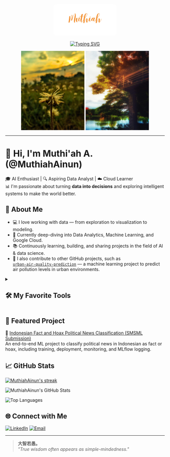 <p align="center">
  <img src="https://raw.githubusercontent.com/MuthiahAinun/MuthiahAinun/main/Muthiah.png" alt="Tsamarah Muthi'ah A." width="200" style="border-radius: 10px;" />
</p>

<p align="center">
  <a href="https://github.com/DenverCoder1/readme-typing-svg">
    <img src="https://readme-typing-svg.demolab.com/?lines=AI%20Enthusiast%20and%20Data%20Analyst;Open%20Source%20Contributor;Lifelong%20Learner;Based%20in%20Indonesia&center=true&width=500&height=45&font=Fira%20Code&pause=1000&color=F75C7E&vCenter=true&size=22" alt="Typing SVG" />
  </a>
</p>


<p align="center">
  <img src="https://raw.githubusercontent.com/MuthiahAinun/MuthiahAinun/main/foto1.jpg" width="200" />
  <img src="https://raw.githubusercontent.com/MuthiahAinun/MuthiahAinun/main/foto2.jpg" width="200" />
</p>

---

# 👋 Hi, I'm Muthi'ah A. (@MuthiahAinun)

🎓 AI Enthusiast | 🔍 Aspiring Data Analyst | ☁️ Cloud Learner  
📊 I'm passionate about turning **data into decisions** and exploring intelligent systems to make the world better.

## 🧠 About Me

- 💻 I love working with data — from exploration to visualization to modeling.
- 🌱 Currently deep-diving into Data Analytics, Machine Learning, and Google Cloud.
- 📚 Continuously learning, building, and sharing projects in the field of AI & data science.
- 🤝 I also contribute to other GitHub projects, such as  
  [`urban-air-quality-prediction`](https://github.com/srios000/urban-air-quality-prediction) — a machine learning project to predict air pollution levels in urban environments.

<details> 
  <summary><h2>🛠️ My Favorite Tools</h2></summary>

  <h3>👨‍💻 Programming and Markup Languages</h3>

  <p>
    <img alt="CSS" src="https://img.shields.io/badge/CSS-1572B6.svg?logo=css3&logoColor=white">
    <img alt="Google Apps Script" src="https://custom-icon-badges.demolab.com/badge/Google%20Apps%20Script-02569B.svg?logo=gs&logoColor=white">
    <img alt="HTML" src="https://img.shields.io/badge/HTML-E34F26.svg?logo=html5&logoColor=white">
    <img alt="Java" src="https://custom-icon-badges.demolab.com/badge/Java-007396.svg?logo=java&logoColor=white">
    <img alt="JavaScript" src="https://img.shields.io/badge/JavaScript-F7DF1E.svg?logo=javascript&logoColor=black">
    <img alt="Markdown" src="https://img.shields.io/badge/Markdown-000000.svg?logo=markdown&logoColor=white">
    <img alt="PHP" src="https://img.shields.io/badge/PHP-777BB4.svg?logo=php&logoColor=white">
    <img alt="Python" src="https://img.shields.io/badge/Python-14354C.svg?logo=python&logoColor=white">
    <img alt="R" src="https://img.shields.io/badge/R-276DC3.svg?logo=r&logoColor=white">
    <img alt="SQL" src="https://custom-icon-badges.demolab.com/badge/SQL-025E8C.svg?logo=database&logoColor=white">
  </p>

  <h3>🧰 Frameworks and Libraries</h3>

  <p>
    <img alt="Arduino" src="https://img.shields.io/badge/-Arduino-00979D?logo=Arduino&logoColor=white">
    <img alt="Flask" src="https://img.shields.io/badge/Flask-000000.svg?logo=flask&logoColor=white">
    <img alt="GitHub Actions" src="https://img.shields.io/badge/GitHub%20Actions-2671E5.svg?logo=github-actions&logoColor=white">
    <img alt="Gunicorn" src="https://img.shields.io/badge/-Gunicorn-499848.svg?logo=gunicorn&logoColor=white">
    <img alt="JUnit" src="https://custom-icon-badges.demolab.com/badge/JUnit-25A162.svg?logo=check-circle&logoColor=white">
    <img alt="Material Design" src="https://img.shields.io/badge/Material%20Design-0081CB.svg?logo=material-design&logoColor=white">
    <img alt="NumPy" src="https://img.shields.io/badge/Numpy-013243.svg?logo=numpy&logoColor=white">
    <img alt="Pandas" src="https://img.shields.io/badge/Pandas-150458.svg?logo=pandas&logoColor=white">
    <img alt="PHPUnit" src="https://custom-icon-badges.demolab.com/badge/PHPUnit-366488.svg?logo=test-tube&logoColor=white">
    <img alt="Praw" src="https://custom-icon-badges.demolab.com/badge/Praw-ff3c0c.svg?logo=praw">
    <img alt="Matplotlib" src="https://img.shields.io/badge/-Matplotlib-11557C.svg?logo=matplotlib&logoColor=white">
    <img alt="Scikit-Learn" src="https://img.shields.io/badge/-Scikit--Learn-F7931E.svg?logo=scikit-learn&logoColor=white">
    <img alt="Pytest" src="https://img.shields.io/badge/Pytest-0A9EDC.svg?logo=pytest&logoColor=white">
    <img alt="React" src="https://img.shields.io/badge/React-20232a.svg?logo=react&logoColor=%2361DAFB">
    <img alt="Slim" src="https://custom-icon-badges.demolab.com/badge/Slim-74a045.svg?logo=slim-php">
    <img alt="Symfony" src="https://img.shields.io/badge/Symfony-111111.svg?logo=symfony&logoColor=white">
    <img alt="SymPy" src="https://img.shields.io/badge/Sympy-3B5526.svg?logo=sympy&logoColor=white">
    <img alt="TensorFlow" src="https://img.shields.io/badge/TensorFlow-FF6F00.svg?logo=TensorFlow&logoColor=white">
  </p>

  <h3>🗄️ Databases and Cloud Hosting</h3>

  <p>
    <img alt="GitHub Pages" src="https://img.shields.io/badge/GitHub%20Pages-327FC7.svg?logo=github&logoColor=white">
    <img alt="MongoDB" src="https://img.shields.io/badge/MongoDB-4ea94b.svg?logo=mongodb&logoColor=white">
    <img alt="MySQL" src="https://img.shields.io/badge/MySQL-00f.svg?logo=mysql&logoColor=white">
    <img alt="Oracle" src="https://img.shields.io/badge/Oracle-F00000.svg?logo=oracle&logoColor=white">
    <img alt="PostgreSQL" src="https://img.shields.io/badge/PostgreSQL-316192.svg?logo=postgresql&logoColor=white">
    <img alt="SQLite" src="https://img.shields.io/badge/SQLite-07405e.svg?logo=sqlite&logoColor=white">
  </p>

  <h3>💻 Software and Tools</h3>

  <p>
    <img alt="Android" src="https://img.shields.io/badge/Android-3DDC84?logo=android&logoColor=white">
    <img alt="Android Studio" src="https://img.shields.io/badge/Android%20Studio-008678.svg?logo=android-studio&logoColor=white">
    <img alt="Git" src="https://img.shields.io/badge/Git-F05033.svg?logo=git&logoColor=white">
    <img alt="GitHub Desktop" src="https://img.shields.io/badge/GitHub%20Desktop-8034A9.svg?logo=github&logoColor=white">
    <img alt="Google Sheets" src="https://img.shields.io/badge/Sheets-34A853.svg?logo=google-sheets&logoColor=white">
    <img alt="OBS Studio" src="https://img.shields.io/badge/-OBS-302E31?logo=obs-studio&logoColor=white">
    <img alt="Postman" src="https://img.shields.io/badge/Postman-FF6C37?logo=postman&logoColor=white">
    <img alt="Stack Overflow" src="https://img.shields.io/badge/-Stack%20Overflow-FE7A16?logo=stack-overflow&logoColor=white">
    <img alt="VS Code" src="https://img.shields.io/badge/Visual%20Studio%20Code-0078d7.svg?logo=visual-studio-code&logoColor=white">
  </p>
</details>

## 🚀 Featured Project

📌 [Indonesian Fact and Hoax Political News Classification (SMSML Submission)](https://github.com/MuthiahAinun/Proyek_MSML_Indonesian-Fact-and-Hoax-Political-News)  
An end-to-end ML project to classify political news in Indonesian as fact or hoax, including training, deployment, monitoring, and MLflow logging.

## 📈 GitHub Stats

<a href="https://github.com/DenverCoder1/github-readme-streak-stats">
      <!-- Use https://streak-stats.demolab.com or self-host with your own Vercel app - visit https://git.io/streak-stats for instructions -->
      <img title="🔥 Get streak stats for your profile at git.io/streak-stats" alt="MuthiahAinun's streak" src="https://github-readme-streak-stats-eight.vercel.app/?user=MuthiahAinun&theme=monokai-metallian&hide_border=true&short_numbers=true"/>
</a>

![MuthiahAinun's GitHub Stats](https://github-readme-stats.vercel.app/api?username=MuthiahAinun&theme=radical&hide_border=false&include_all_commits=true&count_private=true)

![Top Languages](https://github-readme-stats.vercel.app/api/top-langs/?username=MuthiahAinun&langs_count=8&layout=compact&theme=react&hide_border=true&bg_color=1F222E&title_color=F85D7F&icon_color=F8D866&hide=Jupyter%20Notebook,Roff)

## 🌐 Connect with Me

[![LinkedIn](https://img.shields.io/badge/-LinkedIn-0077B5?style=flat&logo=linkedin&logoColor=white)](https://www.linkedin.com/in/tsamarah-abdullah-24a25a236/)
[![Email](https://img.shields.io/badge/-Gmail-D14836?style=flat&logo=gmail&logoColor=white)](mailto:tsamarahmuthiahabdullah@gmail.com)

---

> **大智若愚。**  
> *"True wisdom often appears as simple-mindedness."*
